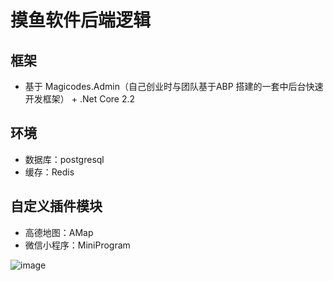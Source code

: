 # 摸鱼软件后端逻辑

## 框架
- 基于 Magicodes.Admin（自己创业时与团队基于ABP 搭建的一套中后台快速开发框架） + .Net Core 2.2 

## 环境
- 数据库：postgresql
- 缓存：Redis

## 自定义插件模块
- 高德地图：AMap
- 微信小程序：MiniProgram

![image](https://user-images.githubusercontent.com/97924970/170446201-5e9a0e46-4af1-4f0c-9f5a-ba3d5fc350d8.png)

